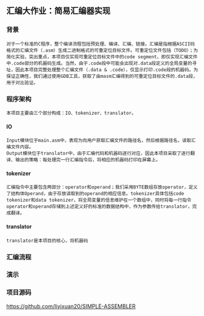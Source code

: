 ## 汇编大作业：简易汇编器实现
### 背景
    对于一个标准的C程序，整个编译流程包括预处理、编译、汇编、链接。汇编是指根据ASCII码格式的汇编文件（.asm）生成二进制格式的可重定位目标文件。可重定位文件包括（TODO）；为简化实验，突出重点，本项目仅实现可重定位目标文件中的code segment，即仅实现汇编文件中.code部分的机器码生成。当然，由于.code段中可能会出现对.data段定义的全局变量的寻址，因此本项目完整处理整个汇编文件（.data & .code），仅显示打印.code段的机器码。为保证正确性，我们通过使用GDB工具，获取了由masm汇编得到的可重定位目标文件的.data段，用于对比验证。
### 程序架构
    本项目主要由三个部分构成：IO、tokenizer、translator。
#### IO
    Input模块位于main.asm中，表现为向用户获取汇编文件的路径名，然后根据路径名，读取汇编文件内容。
    Output模块位于translator中，由于汇编代码和机器码逐行对应，因此本项目采取了逐行翻译、输出的策略：每处理完一行汇编指令后，将相应的机器码打印在屏幕上。
#### tokenizer
    汇编指令中主要包含两部分：operator和operand；我们采用BYTE数组存放operator，定义了结构体Operand，由于存放读取到的operand的相应信息。tokenizer具体包括code tokenizer和data tokenizer，将全局变量的信息维护在一个数组中，同时将每一行指令operator和operand存储到上述定义好的标准的数据结构中，作为参数传给translator，完成翻译。
#### translator
    translator是本项目的核心，将机器码
### 汇编流程

### 演示

### 项目源码
https://github.com/liyixuan20/SIMPLE-ASSEMBLER